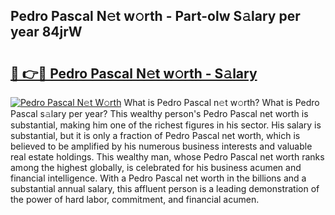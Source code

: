 ## Pedro Pascal N𝚎t w𝚘rth - Part-olw S𝚊lary per year 84jrW

# <h2><a href="http://gc1xeov.nevu.top/?p=Pedro+Pascal">🔗 👉🔴 Pedro Pascal N𝚎t w𝚘rth - S𝚊lary</a></h2>

[![Pedro Pascal N𝚎t W𝚘rth](https://i.imgur.com/Oavwk0R.jpeg)](http://gc1xeov.nevu.top/?p=Pedro+Pascal)
What is Pedro Pascal n𝚎t w𝚘rth? What is Pedro Pascal s𝚊lary per year?
This wealthy person's Pedro Pascal net worth is substantial, making him one of the richest figures in his sector. His salary is substantial, but it is only a fraction of Pedro Pascal net worth, which is believed to be amplified by his numerous business interests and valuable real estate holdings. This wealthy man, whose Pedro Pascal net worth ranks among the highest globally, is celebrated for his business acumen and financial intelligence. With a Pedro Pascal net worth in the billions and a substantial annual salary, this affluent person is a leading demonstration of the power of hard labor, commitment, and financial acumen.
